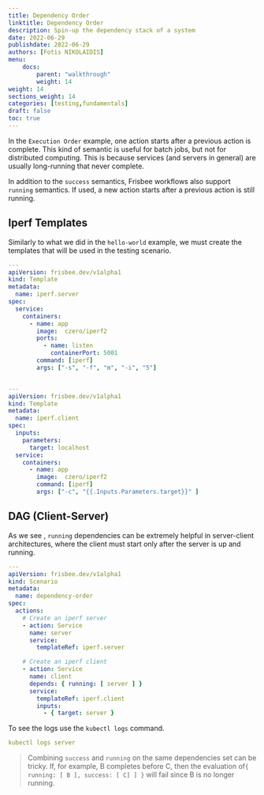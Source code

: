 ```yaml
---
title: Dependency Order
linktitle: Dependency Order
description: Spin-up the dependency stack of a system
date: 2022-06-29
publishdate: 2022-06-29
authors: [Fotis NIKOLAIDIS]
menu:
    docs:
        parent: "walkthrough"
        weight: 14
weight: 14
sections_weight: 14
categories: [testing,fundamentals]
draft: false
toc: true
---
```




In the `Execution Order` example, one action starts after a previous action is complete. This kind of semantic is useful for batch jobs, but not for distributed computing. This is because services (and servers in general) are usually long-running that never complete.  



In addition to the `success` semantics, Frisbee workflows also support `running` semantics. If used, a new action starts after a previous action is still running. 



## Iperf Templates

Similarly to what we did in the `hello-world` example, we must create the templates that will be used in the testing scenario.

```yaml
---
apiVersion: frisbee.dev/v1alpha1
kind: Template
metadata:
  name: iperf.server
spec:
  service:
    containers:
      - name: app
        image:  czero/iperf2
        ports:
          - name: listen
            containerPort: 5001        
        command: [iperf]
        args: ["-s", "-f", "m", "-i", "5"]


---
apiVersion: frisbee.dev/v1alpha1
kind: Template
metadata:
  name: iperf.client
spec:
  inputs:
    parameters:
      target: localhost
  service:
    containers:
      - name: app
        image:  czero/iperf2
        command: [iperf]
        args: ["-c", "{{.Inputs.Parameters.target}}" ]
```





## DAG (Client-Server)

As we see , `running` dependencies can be extremely helpful in server-client architectures, where the client must start only after the server is up and running. 

```yaml
---
apiVersion: frisbee.dev/v1alpha1
kind: Scenario
metadata:
  name: dependency-order
spec:
  actions:
    # Create an iperf server
    - action: Service
      name: server
      service:
        templateRef: iperf.server

    # Create an iperf client
    - action: Service
      name: client
      depends: { running: [ server ] }
      service:
        templateRef: iperf.client
        inputs:
          - { target: server }
```



To see the logs use the `kubectl logs` command.

```yaml
kubectl logs server
```



> Combining `success` and `running` on the same dependencies set can be tricky. If, for example, B completes before C, then the evaluation of`{ running: [ B ], success: [ C] ] }` will fail since B is no longer running.



